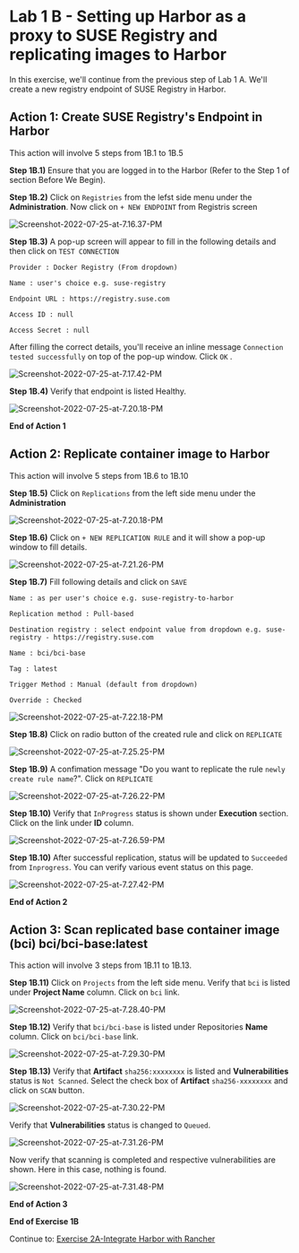 # Lab 1 B - Setting up Harbor as a proxy to SUSE  Registry and replicating images to Harbor

In this exercise, we'll continue from the previous step of Lab 1 A. We'll create a new registry endpoint of SUSE Registry in Harbor. 



## Action 1: Create SUSE Registry's Endpoint in Harbor

This action will involve 5 steps from 1B.1 to 1B.5

**Step 1B.1)** Ensure that you are logged in to the Harbor (Refer to the Step 1 of section Before We Begin). 

**Step 1B.2)** Click on `Registries` from the lefst side menu under the **Administration**. Now click on `+ NEW ENDPOINT` from Registris screen

![Screenshot-2022-07-25-at-7.16.37-PM](../images/Screenshot-2022-07-25-at-7.16.37-PM.png)

**Step 1B.3)** A pop-up screen will appear to fill in the following details and then click on `TEST CONNECTION`

`Provider : Docker Registry (From dropdown)`

`Name : user's choice e.g. suse-registry`

`Endpoint URL : https://registry.suse.com`

`Access ID : null` 

`Access Secret : null`

After filling the correct details, you'll receive an inline message `Connection tested successfully` on top of the pop-up window. Click `OK` .

![Screenshot-2022-07-25-at-7.17.42-PM](../images/Screenshot-2022-07-25-at-7.17.42-PM.png)



**Step 1B.4)** Verify that endpoint is listed Healthy. 

![Screenshot-2022-07-25-at-7.20.18-PM](../images/Screenshot-2022-07-25-at-7.20.18-PM.png)

**End of Action 1**



## Action 2: Replicate container image to Harbor

This action will involve 5 steps from 1B.6 to 1B.10

**Step 1B.5)** Click on `Replications` from the left side menu under the **Administration**

![Screenshot-2022-07-25-at-7.20.18-PM](../images/Screenshot-2022-07-25-at-7.20.18-PM.png)



**Step 1B.6)** Click on `+ NEW REPLICATION RULE` and it will show a pop-up window to fill details.

![Screenshot-2022-07-25-at-7.21.26-PM](../images/Screenshot-2022-07-25-at-7.21.26-PM.png)



**Step 1B.7)** Fill following details and click on `SAVE`

`Name : as per user's choice e.g. suse-registry-to-harbor`

`Replication method : Pull-based`

`Destination registry : select endpoint value from dropdown e.g. suse-registry - https://registry.suse.com`

`Name : bci/bci-base`

`Tag : latest`

`Trigger Method : Manual (default from dropdown)`

`Override : Checked`

![Screenshot-2022-07-25-at-7.22.18-PM](../images/Screenshot-2022-07-25-at-7.22.18-PM.png)



**Step 1B.8)** Click on radio button of the created rule and click on `REPLICATE`

![Screenshot-2022-07-25-at-7.25.25-PM](../images/Screenshot-2022-07-25-at-7.25.25-PM.png)



**Step 1B.9)** A confimation message "Do you want to replicate the rule `newly create rule name`?". Click on `REPLICATE`

![Screenshot-2022-07-25-at-7.26.22-PM](../images/Screenshot-2022-07-25-at-7.26.22-PM-8759355.png)



**Step 1B.10)** Verify that `InProgress` status is shown under **Execution** section. Click on the link under **ID** column. 

![Screenshot-2022-07-25-at-7.26.59-PM](../images/Screenshot-2022-07-25-at-7.26.59-PM.png)



**Step 1B.10)** After successful replication, status will be updated to `Succeeded` from `Inprogress`. You can verify various event status on this page. 

![Screenshot-2022-07-25-at-7.27.42-PM](../images/Screenshot-2022-07-25-at-7.27.42-PM.png)

**End of Action 2**



## Action 3: Scan replicated base container image (bci) bci/bci-base:latest 

This action will involve 3 steps from 1B.11 to 1B.13. 



**Step 1B.11)** Click on `Projects` from the left side menu.  Verify that `bci` is listed under **Project Name** column. Click on `bci` link. 

![Screenshot-2022-07-25-at-7.28.40-PM](../images/Screenshot-2022-07-25-at-7.28.40-PM.png)



**Step 1B.12)** Verify that `bci/bci-base` is listed under Repositories **Name** column. Click on `bci/bci-base` link. 

![Screenshot-2022-07-25-at-7.29.30-PM](../images/Screenshot-2022-07-25-at-7.29.30-PM.png)



**Step 1B.13)** Verify that **Artifact** `sha256:xxxxxxxx` is listed and **Vulnerabilities** status is `Not Scanned`. Select the check box of **Artifact** `sha256-xxxxxxxx`  and click on `SCAN` button. 

![Screenshot-2022-07-25-at-7.30.22-PM](../images/Screenshot-2022-07-25-at-7.30.22-PM.png)



Verify that **Vulnerabilities** status is changed to `Queued`.

![Screenshot-2022-07-25-at-7.31.26-PM](../images/Screenshot-2022-07-25-at-7.31.26-PM.png)



Now verify that scanning is completed and respective vulnerabilities are shown. Here in this case, nothing is found. 

![Screenshot-2022-07-25-at-7.31.48-PM](../images/Screenshot-2022-07-25-at-7.31.48-PM.png)



**End of Action 3**

**End of Exercise 1B**

Continue to: [Exercise 2A-Integrate Harbor with Rancher](https://github.com/dsohk/rancher-private-registry-workshop/blob/main/docs/Exercise-02A-IntegrateHarborwithRancher.md)